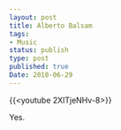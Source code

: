 ```yaml
---
layout: post
title: Alberto Balsam
tags:
- Music
status: publish
type: post
published: true
Date: 2010-06-29
---
```


{{<youtube 2XlTjeNHv-8>}}

Yes.